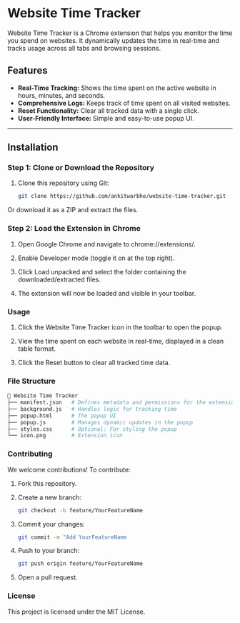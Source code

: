 # Website Time Tracker

Website Time Tracker is a Chrome extension that helps you monitor the time you spend on websites. It dynamically updates the time in real-time and tracks usage across all tabs and browsing sessions.

## Features
- **Real-Time Tracking:** Shows the time spent on the active website in hours, minutes, and seconds.
- **Comprehensive Logs:** Keeps track of time spent on all visited websites.
- **Reset Functionality:** Clear all tracked data with a single click.
- **User-Friendly Interface:** Simple and easy-to-use popup UI.

---

## Installation

### Step 1: Clone or Download the Repository
1. Clone this repository using Git:
   ```bash
   git clone https://github.com/ankitwarbhe/website-time-tracker.git

Or download it as a ZIP and extract the files.
### Step 2: Load the Extension in Chrome
1. Open Google Chrome and navigate to chrome://extensions/.

2. Enable Developer mode (toggle it on at the top right).

3. Click Load unpacked and select the folder containing the downloaded/extracted files.

4. The extension will now be loaded and visible in your toolbar.
   
### Usage
1. Click the Website Time Tracker icon in the toolbar to open the popup.
  
2. View the time spent on each website in real-time, displayed in a clean table format.
  
3. Click the Reset button to clear all tracked time data.
   
### File Structure
  ```bash
  📂 Website Time Tracker
  ├── manifest.json   # Defines metadata and permissions for the extension
  ├── background.js   # Handles logic for tracking time
  ├── popup.html      # The popup UI
  ├── popup.js        # Manages dynamic updates in the popup
  ├── styles.css      # Optional: For styling the popup
  └── icon.png        # Extension icon
```
### Contributing
We welcome contributions! To contribute:

1. Fork this repository.

2. Create a new branch:
      ```bash
   git checkout -b feature/YourFeatureName
3. Commit your changes:
   ```bash
   git commit -m "Add YourFeatureName
4. Push to your branch:
   ```bash
   git push origin feature/YourFeatureName
5. Open a pull request.
   
### License
This project is licensed under the MIT License.
